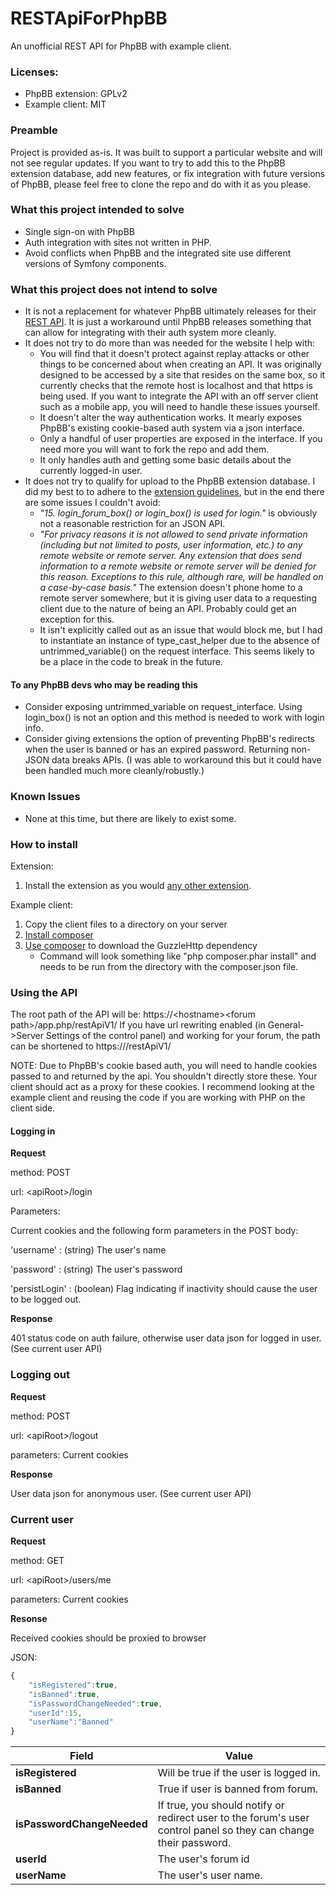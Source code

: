 # RESTApiForPhpBB
An unofficial REST API for PhpBB with example client.

### Licenses:
* PhpBB extension: GPLv2
* Example client: MIT

### Preamble
Project is provided as-is.  It was built to support a particular website and will not see regular updates.  If you want to try to add this to the PhpBB extension database, add new features, or fix integration with future versions of PhpBB, please feel free to clone the repo and do with it as you please.

### What this project intended to solve
* Single sign-on with PhpBB
* Auth integration with sites not written in PHP.
* Avoid conflicts when PhpBB and the integrated site use different versions of Symfony components.

### What this project does not intend to solve
* It is not a replacement for whatever PhpBB ultimately releases for their [REST API](https://wiki.phpbb.com/Proposed_REST_API).  It is just a workaround until PhpBB releases something that can allow for integrating with their auth system more cleanly.
* It does not try to do more than was needed for the website I help with:
  * You will find that it doesn't protect against replay attacks or other things to be concerned about when creating an API.  It was originally designed to be accessed by a site that resides on the same box, so it currently checks that the remote host is localhost and that https is being used.  If you want to integrate the API with an off server client such as a mobile app, you will need to handle these issues yourself.
  * It doesn't alter the way authentication works.  It mearly exposes PhpBB's existing cookie-based auth system via a json interface.
  * Only a handful of user properties are exposed in the interface.  If you need more you will want to fork the repo and add them.
  * It only handles auth and getting some basic details about the currently logged-in user.
* It does not try to qualify for upload to the PhpBB extension database. I did my best to to adhere to the [extension guidelines](https://www.phpbb.com/extensions/rules-and-policies/validation-policy/), but in the end there are some issues I couldn't avoid:
  * _"15. login_forum_box() or login_box() is used for login."_ is obviously not a reasonable restriction for an JSON API.
  * _"For privacy reasons it is not allowed to send private information (including but not limited to posts, user information, etc.) to any remote website or remote server. Any extension that does send information to a remote website or remote server will be denied for this reason. Exceptions to this rule, although rare, will be handled on a case-by-case basis."_ 
  The extension doesn't phone home to a remote server somewhere, but it is giving user data to a requesting client due to the nature of being an API.  Probably could get an exception for this.
  * It isn't explicitly called out as an issue that would block me, but I had to instantiate an instance of type_cast_helper due to the absence of untrimmed_variable() on the request interface.  This seems likely to be a place in the code to break in the future.

#### To any PhpBB devs who may be reading this
* Consider exposing untrimmed_variable on request_interface.  Using login_box() is not an option and this method is needed to work with login info.
* Consider giving extensions the option of preventing PhpBB's redirects when the user is banned or has an expired password.  Returning non-JSON data breaks APIs.  (I was able to workaround this but it could have been handled much more cleanly/robustly.)

### Known Issues
* None at this time, but there are likely to exist some.

### How to install
Extension:
1) Install the extension as you would [any other extension](https://www.phpbb.com/extensions/installing/).

Example client:
1) Copy the client files to a directory on your server
2) [Install composer](https://getcomposer.org/doc/00-intro.md#installation-linux-unix-osx)
3) [Use composer](https://getcomposer.org/doc/01-basic-usage.md#installing-dependencies) to download the GuzzleHttp dependency
    * Command will look something like "php composer.phar install" and needs to be run from the directory with the composer.json file.

### Using the API
The root path of the API will be:  https://\<hostname\>\<forum path\>/app.php/restApiV1/  If you have url rewriting enabled (in General->Server Settings of the control panel) and working for your forum, the path can be shortened to https://<hostname><forum path>/restApiV1/

NOTE: Due to PhpBB's cookie based auth, you will need to handle cookies passed to and returned by the api.  You shouldn't directly store these.  Your client should act as a proxy for these cookies.  I recommend looking at the example client and reusing the code if you are working with PHP on the client side.

#### Logging in

**Request**

method: POST

url: \<apiRoot\>/login

Parameters:

Current cookies and the following form parameters in the POST body:

'username' : (string) The user's name

'password' : (string) The user's password

'persistLogin' : (boolean) Flag indicating if inactivity should cause the user to be logged out.


**Response**

401 status code on auth failure, otherwise user data json for logged in user. (See current user API)

### Logging out

**Request**

method: POST

url: \<apiRoot\>/logout

parameters: Current cookies


**Response**

User data json for anonymous user. (See current user API)

### Current user

**Request**

method: GET

url: \<apiRoot\>/users/me

parameters: Current cookies


**Resonse** 

Received cookies should be proxied to browser

JSON:
```javascript
{
    "isRegistered":true,
    "isBanned":true,
    "isPasswordChangeNeeded":true,
    "userId":15,
    "userName":"Banned"
}
```
Field | Value
------------ | -------------
**isRegistered** | Will be true if the user is logged in.
**isBanned** | True if user is banned from forum.
**isPasswordChangeNeeded** | If true, you should notify or redirect user to the forum's user control panel so they can change their password.
**userId** | The user's forum id
**userName** | The user's user name.
